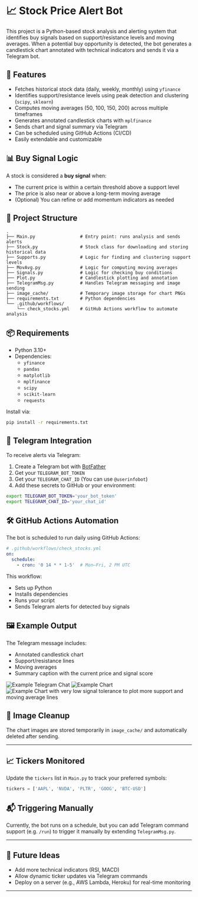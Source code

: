 
# 📈 Stock Price Alert Bot

This project is a Python-based stock analysis and alerting system that identifies buy signals based on support/resistance levels and moving averages. When a potential buy opportunity is detected, the bot generates a candlestick chart annotated with technical indicators and sends it via a Telegram bot.

## 🚀 Features

- Fetches historical stock data (daily, weekly, monthly) using `yfinance`
- Identifies support/resistance levels using peak detection and clustering (`scipy`, `sklearn`)
- Computes moving averages (50, 100, 150, 200) across multiple timeframes
- Generates annotated candlestick charts with `mplfinance`
- Sends chart and signal summary via Telegram
- Can be scheduled using GitHub Actions (CI/CD)
- Easily extendable and customizable

## 📊 Buy Signal Logic

A stock is considered a **buy signal** when:
- The current price is within a certain threshold above a support level
- The price is also near or above a long-term moving average
- (Optional) You can refine or add momentum indicators as needed

## 🔧 Project Structure

```
.
├── Main.py                 # Entry point: runs analysis and sends alerts
├── Stock.py                # Stock class for downloading and storing historical data
├── Supports.py             # Logic for finding and clustering support levels
├── MovAvg.py               # Logic for computing moving averages
├── Signals.py              # Logic for checking buy conditions
├── Plot.py                 # Candlestick plotting and annotation
├── TelegramMsg.py          # Handles Telegram messaging and image sending
├── image_cache/            # Temporary image storage for chart PNGs
├── requirements.txt        # Python dependencies
└── .github/workflows/
    └── check_stocks.yml    # GitHub Actions workflow to automate analysis
```

## 📦 Requirements

- Python 3.10+
- Dependencies:
  - `yfinance`
  - `pandas`
  - `matplotlib`
  - `mplfinance`
  - `scipy`
  - `scikit-learn`
  - `requests`

Install via:

```bash
pip install -r requirements.txt
```

## 🤖 Telegram Integration

To receive alerts via Telegram:

1. Create a Telegram bot with [BotFather](https://t.me/botfather)
2. Get your `TELEGRAM_BOT_TOKEN`
3. Get your `TELEGRAM_CHAT_ID` (You can use `@userinfobot`)
4. Add these secrets to GitHub or your environment:

```bash
export TELEGRAM_BOT_TOKEN='your_bot_token'
export TELEGRAM_CHAT_ID='your_chat_id'
```

## 🛠️ GitHub Actions Automation

The bot is scheduled to run daily using GitHub Actions:

```yaml
# .github/workflows/check_stocks.yml
on:
  schedule:
    - cron: '0 14 * * 1-5'  # Mon–Fri, 2 PM UTC
```

This workflow:
- Sets up Python
- Installs dependencies
- Runs your script
- Sends Telegram alerts for detected buy signals

## 🖼️ Example Output

The Telegram message includes:
- Annotated candlestick chart
- Support/resistance lines
- Moving averages
- Summary caption with the current price and signal score

![Example Telegram Chat](./image_cache/example1.png)
![Example Chart](./image_cache/example2.jpg)
![Example Chart with very low signal tolerance to plot more support and moving average lines](./image_cache/example3.jpg)

## 🧹 Image Cleanup

The chart images are stored temporarily in `image_cache/` and automatically deleted after sending.

---

## 📈 Tickers Monitored

Update the `tickers` list in `Main.py` to track your preferred symbols:

```python
tickers = ['AAPL', 'NVDA', 'PLTR', 'GOOG', 'BTC-USD']
```

## 📬 Triggering Manually

Currently, the bot runs on a schedule, but you can add Telegram command support (e.g. `/run`) to trigger it manually by extending `TelegramMsg.py`.

---

## 🔮 Future Ideas

- Add more technical indicators (RSI, MACD)
- Allow dynamic ticker updates via Telegram commands
- Deploy on a server (e.g., AWS Lambda, Heroku) for real-time monitoring

---
